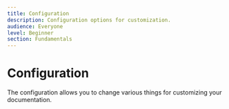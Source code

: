 ```yaml
---
title: Configuration
description: Configuration options for customization.
audience: Everyone
level: Beginner
section: Fundamentals
---
```


# Configuration

The configuration allows you to change various things for customizing your documentation.
